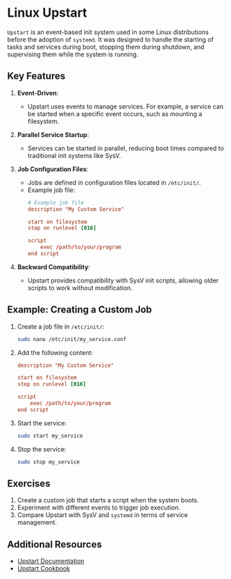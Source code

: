 # Linux Upstart

`Upstart` is an event-based init system used in some Linux distributions before the adoption of `systemd`. It was designed to handle the starting of tasks and services during boot, stopping them during shutdown, and supervising them while the system is running.

## Key Features

1. **Event-Driven**:
   - Upstart uses events to manage services. For example, a service can be started when a specific event occurs, such as mounting a filesystem.

2. **Parallel Service Startup**:
   - Services can be started in parallel, reducing boot times compared to traditional init systems like SysV.

3. **Job Configuration Files**:
   - Jobs are defined in configuration files located in `/etc/init/`.
   - Example job file:
     ```conf
     # Example job file
     description "My Custom Service"

     start on filesystem
     stop on runlevel [016]

     script
         exec /path/to/your/program
     end script
     ```

4. **Backward Compatibility**:
   - Upstart provides compatibility with SysV init scripts, allowing older scripts to work without modification.

## Example: Creating a Custom Job

1. Create a job file in `/etc/init/`:
   ```bash
   sudo nano /etc/init/my_service.conf
   ```
2. Add the following content:
   ```conf
   description "My Custom Service"

   start on filesystem
   stop on runlevel [016]

   script
       exec /path/to/your/program
   end script
   ```
3. Start the service:
   ```bash
   sudo start my_service
   ```
4. Stop the service:
   ```bash
   sudo stop my_service
   ```

## Exercises

1. Create a custom job that starts a script when the system boots.
2. Experiment with different events to trigger job execution.
3. Compare Upstart with SysV and `systemd` in terms of service management.

## Additional Resources

- [Upstart Documentation](http://upstart.ubuntu.com/)
- [Upstart Cookbook](http://upstart.ubuntu.com/cookbook/)